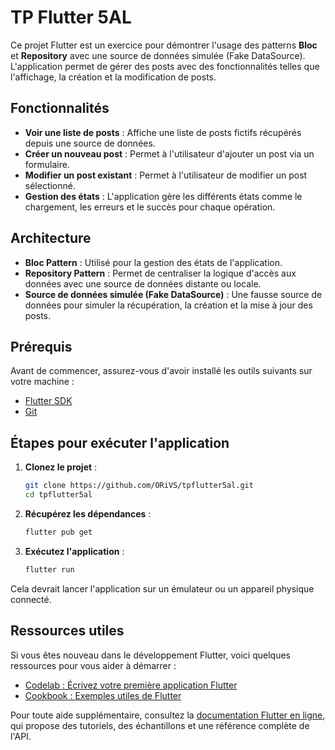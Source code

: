 # TP Flutter 5AL

Ce projet Flutter est un exercice pour démontrer l'usage des patterns **Bloc** et **Repository** avec une source de données simulée (Fake DataSource). L'application permet de gérer des posts avec des fonctionnalités telles que l'affichage, la création et la modification de posts.

## Fonctionnalités

- **Voir une liste de posts** : Affiche une liste de posts fictifs récupérés depuis une source de données.
- **Créer un nouveau post** : Permet à l'utilisateur d'ajouter un post via un formulaire.
- **Modifier un post existant** : Permet à l'utilisateur de modifier un post sélectionné.
- **Gestion des états** : L'application gère les différents états comme le chargement, les erreurs et le succès pour chaque opération.

## Architecture

- **Bloc Pattern** : Utilisé pour la gestion des états de l'application.
- **Repository Pattern** : Permet de centraliser la logique d'accès aux données avec une source de données distante ou locale.
- **Source de données simulée (Fake DataSource)** : Une fausse source de données pour simuler la récupération, la création et la mise à jour des posts.

## Prérequis

Avant de commencer, assurez-vous d'avoir installé les outils suivants sur votre machine :

- [Flutter SDK](https://flutter.dev/docs/get-started/install)
- [Git](https://git-scm.com/book/en/v2/Getting-Started-Installing-Git)

## Étapes pour exécuter l'application

1. **Clonez le projet** :
   ```bash
   git clone https://github.com/ORiVS/tpflutter5al.git
   cd tpflutter5al
   ```

2. **Récupérez les dépendances** :
   ```bash
   flutter pub get
   ```

3. **Exécutez l'application** :
   ```bash
   flutter run
   ```

Cela devrait lancer l'application sur un émulateur ou un appareil physique connecté.

## Ressources utiles

Si vous êtes nouveau dans le développement Flutter, voici quelques ressources pour vous aider à démarrer :

- [Codelab : Écrivez votre première application Flutter](https://docs.flutter.dev/get-started/codelab)
- [Cookbook : Exemples utiles de Flutter](https://docs.flutter.dev/cookbook)

Pour toute aide supplémentaire, consultez la [documentation Flutter en ligne](https://docs.flutter.dev/), qui propose des tutoriels, des échantillons et une référence complète de l'API.
```